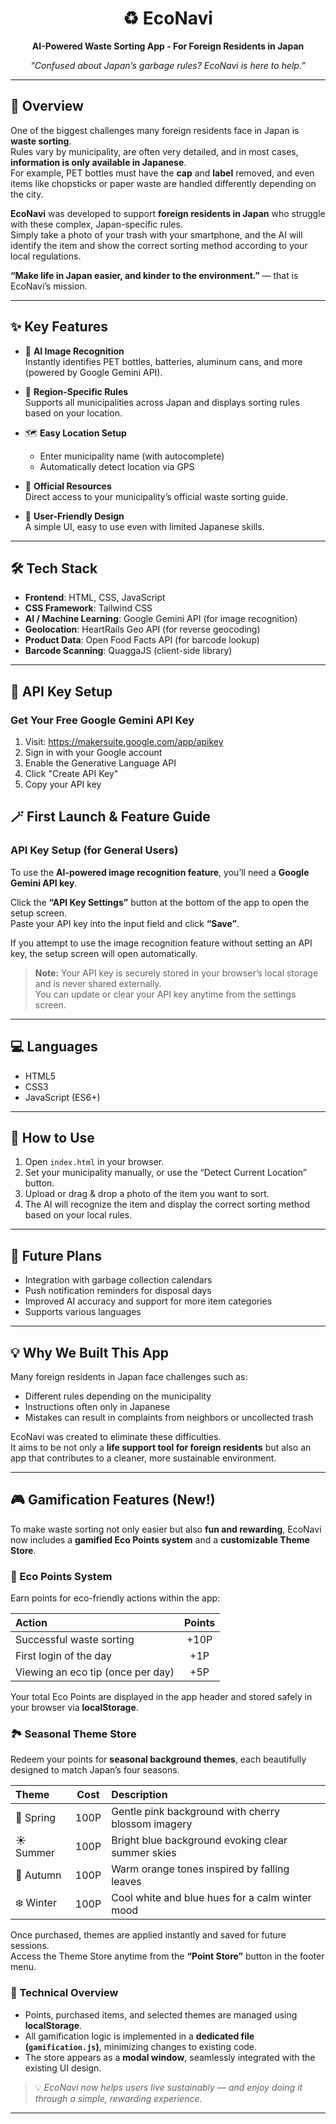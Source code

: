 <div align="center">

# ♻️ EcoNavi  
**AI-Powered Waste Sorting App - For Foreign Residents in Japan**

<i>“Confused about Japan’s garbage rules? EcoNavi is here to help.”</i>  

</div>

---

## 📖 Overview

One of the biggest challenges many foreign residents face in Japan is **waste sorting**.  
Rules vary by municipality, are often very detailed, and in most cases, **information is only available in Japanese**.  
For example, PET bottles must have the **cap** and **label** removed, and even items like chopsticks or paper waste are handled differently depending on the city.  

**EcoNavi** was developed to support **foreign residents in Japan** who struggle with these complex, Japan-specific rules.  
Simply take a photo of your trash with your smartphone, and the AI will identify the item and show the correct sorting method according to your local regulations.  

**“Make life in Japan easier, and kinder to the environment.”** — that is EcoNavi’s mission.  

---

## ✨ Key Features

- 🤖 **AI Image Recognition**  
  Instantly identifies PET bottles, batteries, aluminum cans, and more (powered by Google Gemini API).  

- 📍 **Region-Specific Rules**  
  Supports all municipalities across Japan and displays sorting rules based on your location.  

- 🗺️ **Easy Location Setup**  
  - Enter municipality name (with autocomplete)  
  - Automatically detect location via GPS  

- 🔗 **Official Resources**  
  Direct access to your municipality’s official waste sorting guide.  

- 📱 **User-Friendly Design**  
  A simple UI, easy to use even with limited Japanese skills.  

---

## 🛠️ Tech Stack

- **Frontend**: HTML, CSS, JavaScript  
- **CSS Framework**: Tailwind CSS   
- **AI / Machine Learning**:  Google Gemini API (for image recognition)
- **Geolocation**:  HeartRails Geo API (for reverse geocoding)
- **Product Data**:  Open Food Facts API (for barcode lookup)
- **Barcode Scanning**:  QuaggaJS (client-side library)

---

## 🔑 API Key Setup

### Get Your Free Google Gemini API Key

1. Visit: https://makersuite.google.com/app/apikey
2. Sign in with your Google account
3. Enable the Generative Language API
4. Click "Create API Key"
5. Copy your API key

## 🪄 First Launch & Feature Guide

### API Key Setup (for General Users)
To use the **AI-powered image recognition feature**, you’ll need a **Google Gemini API key**.

Click the **“API Key Settings”** button at the bottom of the app to open the setup screen.  
Paste your API key into the input field and click **“Save”**.

If you attempt to use the image recognition feature without setting an API key, the setup screen will open automatically.

> **Note:** Your API key is securely stored in your browser’s local storage and is never shared externally.  
> You can update or clear your API key anytime from the settings screen.

---

## 💻 Languages

- HTML5  
- CSS3  
- JavaScript (ES6+)  

---

## 🚀 How to Use

1. Open `index.html` in your browser.  
2. Set your municipality manually, or use the “Detect Current Location” button.  
3. Upload or drag & drop a photo of the item you want to sort.  
4. The AI will recognize the item and display the correct sorting method based on your local rules.  

---

## 🌱 Future Plans

- Integration with garbage collection calendars  
- Push notification reminders for disposal days  
- Improved AI accuracy and support for more item categories
- Supports various languages 

---

## 💡 Why We Built This App

Many foreign residents in Japan face challenges such as:  
- Different rules depending on the municipality  
- Instructions often only in Japanese  
- Mistakes can result in complaints from neighbors or uncollected trash  

EcoNavi was created to eliminate these difficulties.  
It aims to be not only a **life support tool for foreign residents** but also an app that contributes to a cleaner, more sustainable environment.  

---

## 🎮 Gamification Features (New!)

To make waste sorting not only easier but also **fun and rewarding**, EcoNavi now includes a **gamified Eco Points system** and a **customizable Theme Store**.

### 🌿 Eco Points System  
Earn points for eco-friendly actions within the app:

| Action | Points |
|:--|:--:|
| Successful waste sorting | +10P |
| First login of the day | +1P |
| Viewing an eco tip (once per day) | +5P |

Your total Eco Points are displayed in the app header and stored safely in your browser via **localStorage**.

### 🏞️ Seasonal Theme Store  
Redeem your points for **seasonal background themes**, each beautifully designed to match Japan’s four seasons.

| Theme | Cost | Description |
|:--|:--:|:--|
| 🌸 Spring | 100P | Gentle pink background with cherry blossom imagery |
| ☀️ Summer | 100P | Bright blue background evoking clear summer skies |
| 🍁 Autumn | 100P | Warm orange tones inspired by falling leaves |
| ❄️ Winter | 100P | Cool white and blue hues for a calm winter mood |

Once purchased, themes are applied instantly and saved for future sessions.  
Access the Theme Store anytime from the **“Point Store”** button in the footer menu.

### 🧠 Technical Overview
- Points, purchased items, and selected themes are managed using **localStorage**.  
- All gamification logic is implemented in a **dedicated file (`gamification.js`)**, minimizing changes to existing code.  
- The store appears as a **modal window**, seamlessly integrated with the existing UI design.

> 💡 *EcoNavi now helps users live sustainably — and enjoy doing it through a simple, rewarding experience.*

---
